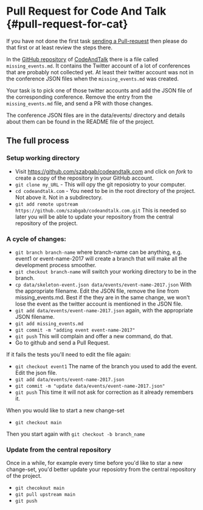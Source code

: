 # Pull Request for Code And Talk {#pull-request-for-cat}

If you have not done the first task [sending a Pull-request](#first-pull-request) then please do that first or at least review the steps there.

In the [GitHub repository](https://github.com/szabgab/codeandtalk.com) of [CodeAndTalk](https://codeandtalk.com/) there is a file called `missing_events.md`. It contains the Twitter account of a lot of conferences that are probably not collected yet. At least their twitter account was not in the conference JSON files when the `missing_events.md` was created.

Your task is to pick one of those twitter accounts and add the JSON file of the corresponding conference. Remove the entry from the `missing_events.md` file, and send a PR with those changes.

The conference JSON files are in the data/events/ directory and details about them can be found in the README file of the project.


## The full process


### Setup working directory

* Visit https://github.com/szabgab/codeandtalk.com and click on  *fork* to create a copy of the repository in your GitHub account.
* `git clone my_URL`   - This will opy the git reposiotry to your computer.
* `cd codeandtalk.com` - You need to be in the root directory of the project. Not above it. Not in a subdirectory.
* `git add remote upstream https://github.com/szabgab/codeandtalk.com.git`   This is needed so later you will be able to update your repository from the central repository of the project.

### A cycle of changes:

* `git branch branch-name` where branch-name can be anything, e.g. event1 or event-name-2017 will create a branch that will make all the development process smoother.
* `git checkout branch-name` will switch your working directory to be in the branch.
* `cp data/skeleton-event.json data/events/event-name-2017.json` With the appropriate filename. Edit the JSON file, remove the line from missing_events.md. Best if the they are in the same change, we won't lose the event as the twitter account is mentioned in the JSON file.
* `git add data/events/event-name-2017.json` again, with the appropriate JSON filename.
* `git add missing_events.md` 
* `git commit -m "adding event event-name-2017"`
* `git push` This will complain and offer a new command, do that. 
* Go to github and send a Pull Request.

If it fails the tests you'll need to edit the file again:

* `git checkout event1` The name of the branch you used to add the event. Edit the json file.
* `git add data/events/event-name-2017.json`
* `git commit -m "update data/events/event-name-2017.json"`
* `git push` This time it will not ask for correction as it already remembers it.

When you would like to start a new change-set
* `git checkout main`

Then you start again with `git checkout -b branch_name`

### Update from the central repository

Once in a while, for example every time before you'd like to star a new change-set, you'd better update your reposiotry from the central repository of the project.

* `git checokout main`
* `git pull upstream main`
* `git push`

